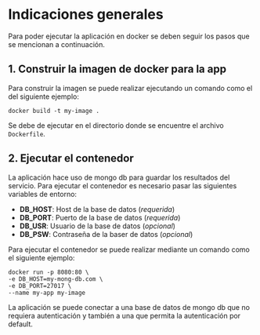# Indicaciones generales

Para poder ejecutar la aplicación en docker se deben seguir los pasos que se mencionan a continuación.

## 1. Construir la imagen de docker para la app
Para construir la imagen se puede realizar ejecutando un comando como el del siguiente ejemplo:
```
docker build -t my-image .
```
Se debe de ejecutar en el directorio donde se encuentre el archivo `Dockerfile`.

## 2. Ejecutar el contenedor
La aplicación hace uso de mongo db para guardar los resultados del servicio.
Para ejecutar el contenedor es necesario pasar las siguientes variables de entorno:
- __DB_HOST__: Host de la base de datos (_requerida_)
- __DB_PORT__: Puerto de la base de datos (_requerida_)
- __DB_USR__: Usuario de la base de datos (_opcional_)
- __DB_PSW__: Contraseña de la baser de datos (_opcional_)

Para ejecutar el contenedor se puede realizar mediante un comando como el siguiente ejemplo:
```
docker run -p 8080:80 \
-e DB_HOST=my-mong-db.com \
-e DB_PORT=27017 \
--name my-app my-image
```

La aplicación se puede conectar a una base de datos de mongo db que no requiera autenticación y también a una que permita la autenticación por default.

